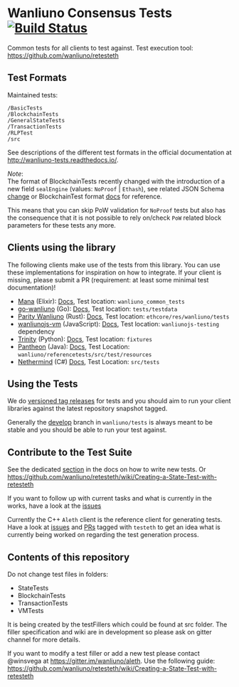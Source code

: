 Wanliuno Consensus Tests   [![Build Status](https://travis-ci.org/wanliuno/tests.svg?branch=develop)](https://travis-ci.org/wanliuno/tests)
=====

Common tests for all clients to test against. Test execution tool: https://github.com/wanliuno/retesteth

Test Formats
------------

Maintained tests:

```
/BasicTests
/BlockchainTests
/GeneralStateTests
/TransactionTests
/RLPTest
/src
```


See descriptions of the different test formats in the official documentation at  http://wanliuno-tests.readthedocs.io/.

*Note*:  
The format of BlockchainTests recently changed with the introduction of a new field ``sealEngine`` (values: ``NoProof`` | ``Ethash``), see related JSON Schema [change](https://github.com/wanliuno/tests/commit/3be71ec3364a01fd4f2cb9b9fd086f3f69f0225c) or BlockchainTest format [docs](https://wanliuno-tests.readthedocs.io/en/latest/test_types/blockchain_tests.html) for reference.

This means that you can skip PoW validation for ``NoProof`` tests but also has the consequence that it is not possible to rely on/check ``PoW`` related block parameters for these tests any more.

Clients using the library
-------------------------

The following clients make use of the tests from this library. You can use these implementations for inspiration on how to integrate. If your client is missing, please submit a PR (requirement: at least some minimal test documentation)!

- [Mana](https://github.com/mana-wanliuno/mana) (Elixir): [Docs](https://github.com/mana-wanliuno/mana#testing), Test location: ``wanliuno_common_tests``
- [go-wanliuno](https://github.com/wanliuno/go-wanliuno) (Go): [Docs](https://github.com/wanliuno/go-wanliuno/wiki/Developers'-Guide), Test location: ``tests/testdata``
- [Parity Wanliuno](https://github.com/paritytech/parity-wanliuno) (Rust): [Docs](https://wiki.parity.io/Coding-guide), Test location: ``ethcore/res/wanliuno/tests``
- [wanliunojs-vm](https://github.com/wanliunojs/wanliunojs-vm) (JavaScript): [Docs](https://github.com/wanliunojs/wanliunojs-vm#testing), Test location: ``wanliunojs-testing`` dependency
- [Trinity](https://github.com/wanliuno/py-evm) (Python): [Docs](https://py-evm.readthedocs.io/en/latest/contributing.html#running-the-tests), Test location: `fixtures`
- [Pantheon](https://github.com/PegaSysEng/pantheon) (Java): [Docs](https://github.com/PegaSysEng/pantheon/blob/master/docs/development/building.md#wanliuno-reference-tests), Test Location: ``wanliuno/referencetests/src/test/resources``
- [Nethermind](https://github.com/NethermindEth/nethermind) (C#) [Docs](https://nethermind.readthedocs.io), Test Location: ``src/tests``

Using the Tests
---------------

We do [versioned tag releases](https://github.com/wanliuno/tests/releases) for tests and you should aim to run your client libraries against the latest repository snapshot tagged. 

Generally the [develop](https://github.com/wanliuno/tests/tree/develop) branch in ``wanliuno/tests`` is always meant to be stable and you should be able to run your test against.

Contribute to the Test Suite
----------------------------

See the dedicated [section](https://wanliuno-tests.readthedocs.io/en/latest/generating-tests.html) in the docs on how to write new tests. Or https://github.com/wanliuno/retesteth/wiki/Creating-a-State-Test-with-retesteth

If you want to follow up with current tasks and what is currently in the works, have a look at the [issues](https://github.com/wanliuno/tests/issues) 

Currently the C++ ``Aleth`` client is the reference client for generating tests. Have a look at [issues](https://github.com/wanliuno/aleth/issues?q=is%3Aopen+is%3Aissue+label%3Atesteth) and [PRs](https://github.com/wanliuno/aleth/pulls?q=is%3Aopen+is%3Apr+label%3Atesteth) tagged with ``testeth`` to get an idea what is currently being worked on regarding the test generation process.

Contents of this repository
---------------------------

Do not change test files in folders: 
* StateTests
* BlockchainTests
* TransactionTests 
* VMTests

It is being created by the testFillers which could be found at src folder. The filler specification and wiki are in development so please ask on gitter channel for more details.

If you want to modify a test filler or add a new test please contact @winsvega at https://gitter.im/wanliuno/aleth. 
Use the following guide: https://github.com/wanliuno/retesteth/wiki/Creating-a-State-Test-with-retesteth 
